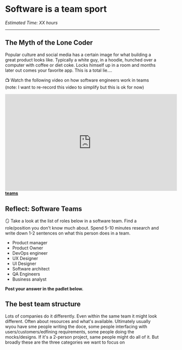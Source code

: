 # Software is a team sport

*Estimated Time: XX hours*

---

## The Myth of the Lone Coder

Popular culture and social media has a certain image for what building a great product looks like. Typically a white guy, in a hoodie, hunched over a computer with coffee or diet coke. Locks himself up in a room and months later out comes your favorite app. This is a total lie....


<aside>


📺 Watch the following video on how software engineers work in teams
  (note: I want to re-record this video to simplify but this is ok for now)
</aside>

<div style="position: relative; padding-bottom: 56.25%; height: 0;">
  <iframe width="560" height="315" src="https://www.youtube.com/embed/hpn8MPHOpDo" title="YouTube video player" frameborder="0" allow="accelerometer; autoplay; clipboard-write; encrypted-media; gyroscope; picture-in-picture" allowfullscreen></iframe>
</div>

<aside>
  
📖 Read this article on **[Roles and responsibiliites in software development teams](https://this.isfluent.com/blog/2018/roles-and-responsibilities-in-a-software-development-team)**
  
</aside>


## Reflect: Software Teams 

<aside>


🪞 Take a look at the list of roles below in a software team. Find a role/position you don't know much about. Spend 5-10 minutes research and write down 1-2 sentences on what this person does in a team. 
  - Product manager 
  - Product Owner
  - DevOps engineer
  - UX Designer
  - UI Designer
  - Software architect
  - QA Engineers
  - Business analyst 
  
**Post your answer in the padlet below.**

</aside>

## The best team structure
Lots of companies do it differently. Even within the same team it might look different. Often about resources and what's available. 
Ultimately usually wyou have sme people writing the doce, some people interfacing with users/customers/edfining requirements, some people doing the mocks/designs. If it's a 2-person project, same people might do all of it. But broadly these are the three categories we want to focus on 
